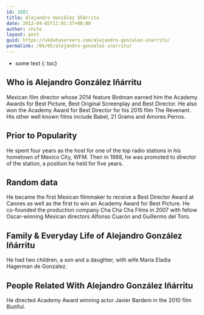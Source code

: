 ```yaml
---
id: 1881
title: Alejandro González Iñárritu
date: 2012-04-05T11:01:37+00:00
author: chito
layout: post
guid: https://ukdataservers.com/alejandro-gonzalez-inarritu/
permalink: /04/05/alejandro-gonzalez-inarritu/
---
```


* some text
{: toc}


## Who is  Alejandro González Iñárritu
                  
                  
                  
Mexican film director whose 2014 feature Birdman earned him the Academy Awards for Best Picture, Best Original Screenplay and Best Director. He also won the Academy Award for Best Director for his 2015 film The Revenant. His other well known films include Babel, 21 Grams and Amores Perros. 
                  
                
                
                
## Prior to Popularity 
                  
                  
                  
He spent four years as the host for one of the top radio stations in his hometown of Mexico City, WFM. Then in 1988, he was promoted to director of the station, a position he held for five years.
                  
                
                
                
## Random data 
                  
                  
                  
He became the first Mexican filmmaker to receive a Best Director Award at Cannes as well as the first to win an Academy Award for Best Picture. He co-founded the production company Cha Cha Cha Films in 2007 with fellow Oscar-winning Mexican directors Alfonso Cuarón and Guillermo del Toro. 
                  
                
                
                
## Family & Everyday Life of Alejandro González Iñárritu
                  
                  
                  
He had two children, a son and a daughter, with wife Maria Eladia Hagerman de Gonzalez.
                  
                
                
                
## People Related With  Alejandro González Iñárritu
                  
                  
                  
He directed Academy Award winning actor Javier Bardem in the 2010 film Biutiful.
                  
                
              
            
          
          
          
    
    
  
